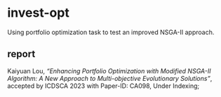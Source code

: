 # invest-opt

Using portfolio optimization task to test an improved NSGA-II approach.

## report

Kaiyuan Lou, *“Enhancing Portfolio Optimization with Modified NSGA-II Algorithm: A New Approach to Multi-objective 
Evolutionary Solutions”*, accepted by ICDSCA 2023 with Paper-ID: CA098, Under Indexing;
